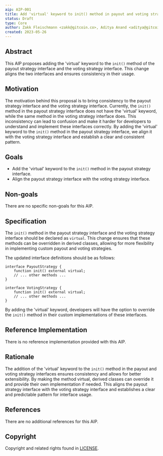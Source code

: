 ```yaml
---
aip: AIP-001
title: Add 'virtual' keyword to init() method in payout and voting strategy interfaces
status: Draft
type: Core
author: Zakk Fleischmann <zakk@gitcoin.co>, Aditya Anand <aditya@gitcoin.co>
created: 2023-05-26
---
```


## Abstract

This AIP proposes adding the 'virtual' keyword to the `init()` method of the payout strategy interface and the voting strategy interface. This change aligns the two interfaces and ensures consistency in their usage.

## Motivation

The motivation behind this proposal is to bring consistency to the payout strategy interface and the voting strategy interface. Currently, the `init()` method in the payout strategy interface does not have the 'virtual' keyword, while the same method in the voting strategy interface does. This inconsistency can lead to confusion and make it harder for developers to understand and implement these interfaces correctly. By adding the 'virtual' keyword to the `init()` method in the payout strategy interface, we align it with the voting strategy interface and establish a clear and consistent pattern.

## Goals

- Add the 'virtual' keyword to the `init()` method in the payout strategy interface.
- Align the payout strategy interface with the voting strategy interface.

## Non-goals

There are no specific non-goals for this AIP.

## Specification

The `init()` method in the payout strategy interface and the voting strategy interface should be declared as `virtual`. This change ensures that these methods can be overridden in derived classes, allowing for more flexibility in implementing custom payout and voting strategies.

The updated interface definitions should be as follows:

```solidity
interface PayoutStrategy {
    function init() external virtual;
    // ... other methods ...
}

interface VotingStrategy {
    function init() external virtual;
    // ... other methods ...
}
```

By adding the 'virtual' keyword, developers will have the option to override the `init()` method in their custom implementations of these interfaces.

## Reference Implementation

There is no reference implementation provided with this AIP.

## Rationale

The addition of the 'virtual' keyword to the `init()` method in the payout and voting strategy interfaces ensures consistency and allows for better extensibility. By making the method virtual, derived classes can override it and provide their own implementation if needed. This aligns the payout strategy interface with the voting strategy interface and establishes a clear and predictable pattern for interface usage.

## References

There are no additional references for this AIP.

## Copyright

Copyright and related rights found in [LICENSE](./LICENSE).
